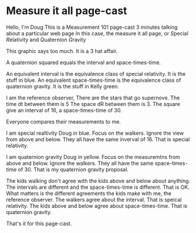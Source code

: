 # Measure it all page-cast

Hello, I'm Doug
This is a Measurement 101 page-cast
3 minutes talking about a particular web page
In this case, the measure it all page,
or *S*pecial *R*elativity and *Q*uaternion *G*ravity

This graphic says too much.
It is a 3 hat affair.

A quaternion squared equals
the interval and space-times-time.

An equivalent interval is the equivalence class of special relativity.
It is the stuff in blue.
An equivalent space-times-time is the equivalence class of quaternion gravity.
It is the stuff in Kelly green.

I am the reference observer,
There are the stars that go supernove.
The time dt between them is 5
The space dR between them is 3.
The square give an interval of 16,
a space-times-time of 30.

Everyone compares their measurements to me.

I am special realtivity Doug in blue.
Focus on the walkers.
Ignore the view from above and below.
They all have the same inverval of 16.
That is special relativity.

I am quaternion gravity Doug in yellow.
Focus on the measuremtns from above and below.
Ignore the walkers.
They all have the same space-times-time of 30.
That is my quaternion gravity proposal.

The kids walking don't agree with the 
kids above and below about anything.
The intervals are different 
and the space-times-time is different.
That is OK.
What matters is the different agreements
the kids make with me, the reference observer.
The walkers agree about the interval.
That is speical relativity.
The kids above and below agree about space-times-time.
That is quaternion gravity.

That's it for this page-cast.
